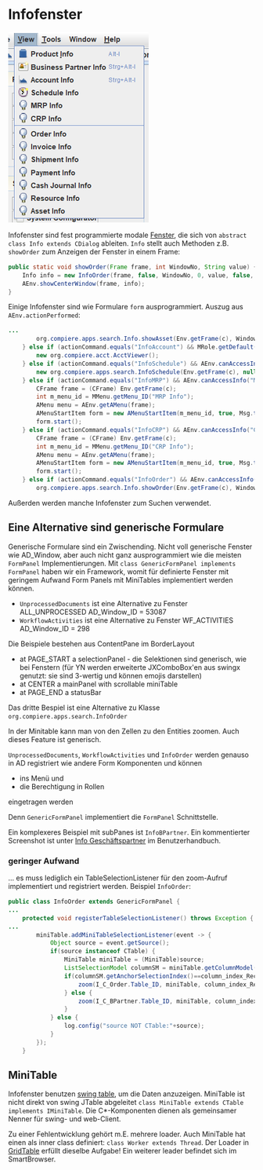 # Infofenster

![](../images/Infofenster.PNG)

Infofenster sind fest programmierte modale [Fenster](../usr/2.0-window.md#infofenster), die sich von ``abstract class Info extends CDialog`` ableiten. ``Info`` stellt auch Methoden z.B. ``showOrder`` zum Anzeigen der Fenster in einem Frame:

```java
public static void showOrder(Frame frame, int WindowNo, String value) {
	Info info = new InfoOrder(frame, false, WindowNo, 0, value, false, false, "");
	AEnv.showCenterWindow(frame, info);
}
```

Einige Infofenster sind wie Formulare ``form`` ausprogrammiert. Auszug aus ``AEnv.actionPerformed``:

```java
...
		org.compiere.apps.search.Info.showAsset(Env.getFrame(c), WindowNo);
	} else if (actionCommand.equals("InfoAccount") && MRole.getDefault().isShowAcct() && AEnv.canAccessInfo("ACCOUNT")) {
		new org.compiere.acct.AcctViewer();
	} else if (actionCommand.equals("InfoSchedule") && AEnv.canAccessInfo("SCHEDULE")) {
		new org.compiere.apps.search.InfoSchedule(Env.getFrame(c), null, false);
	} else if (actionCommand.equals("InfoMRP") && AEnv.canAccessInfo("MRP")) {
		CFrame frame = (CFrame) Env.getFrame(c);
		int m_menu_id = MMenu.getMenu_ID("MRP Info");
		AMenu menu = AEnv.getAMenu(frame);
		AMenuStartItem form = new AMenuStartItem(m_menu_id, true, Msg.translate(Env.getCtx(), "MRP Info"), menu);
		form.start();
	} else if (actionCommand.equals("InfoCRP") && AEnv.canAccessInfo("CRP")) {
		CFrame frame = (CFrame) Env.getFrame(c);
		int m_menu_id = MMenu.getMenu_ID("CRP Info");
		AMenu menu = AEnv.getAMenu(frame);
		AMenuStartItem form = new AMenuStartItem(m_menu_id, true, Msg.translate(Env.getCtx(), "CRP Info"), menu);
		form.start();
	} else if (actionCommand.equals("InfoOrder") && AEnv.canAccessInfo("ORDER")) {
		org.compiere.apps.search.Info.showOrder(Env.getFrame(c), WindowNo, "");
```

Außerden werden manche Infofenster zum Suchen verwendet.

## Eine Alternative sind generische Formulare

Generische Formulare sind ein Zwischending. Nicht voll generische Fenster wie AD_Window, aber auch nicht ganz ausprogrammiert wie die meisten `FormPanel` Implementierungen.
Mit `class GenericFormPanel implements FormPanel` haben wir ein Framework, womit für definierte Fenster mit geringem Aufwand Form Panels mit MiniTables implementiert werden können.

- `UnprocessedDocuments` ist eine Alternative zu Fenster ALL_UNPROCESSED AD_Window_ID = 53087
- `WorkflowActivities` ist eine Alternative zu Fenster WF_ACTIVITIES AD_Window_ID = 298

Die Beispiele bestehen aus ContentPane im BorderLayout 

- at PAGE_START a selectionPanel - die Selektionen sind generisch, wie bei Fenstern (für YN werden erweiterte JXComboBox'en aus swingx genutzt: sie sind 3-wertig und können emojis darstellen)
- at CENTER a mainPanel with scrollable miniTable
- at PAGE_END a statusBar

Das dritte Bespiel ist eine Alternative zu Klasse `org.compiere.apps.search.InfoOrder`

In der Minitable kann man von den Zellen zu den Entities zoomen. Auch dieses Feature ist generisch.

`UnprocessedDocuments`, `WorkflowActivities` und `InfoOrder` werden genauso in AD registriert wie andere Form Komponenten und können

- ins Menü und
- die Berechtigung in Rollen

eingetragen werden

Denn `GenericFormPanel` implementiert die `FormPanel` Schnittstelle.

Ein komplexeres Beispiel mit subPanes ist `InfoBPartner`. Ein kommentierter Screenshot ist unter [Info Geschäftspartner](../usr/2.0-window.md#info-geschaeftspartner) im Benutzerhandbuch.

### geringer Aufwand

... es muss lediglich ein TableSelectionListener für den zoom-Aufruf implementiert und registriert werden. Beispiel `InfoOrder`:

```java
public class InfoOrder extends GenericFormPanel {
...
    protected void registerTableSelectionListener() throws Exception {
...
        miniTable.addMiniTableSelectionListener(event -> {
            Object source = event.getSource();
            if(source instanceof CTable) {
                MiniTable miniTable = (MiniTable)source;
                ListSelectionModel columnSM = miniTable.getColumnModel().getSelectionModel();
                if(columnSM.getAnchorSelectionIndex()==column_index_Record_ID) {
                    zoom(I_C_Order.Table_ID, miniTable, column_index_Record_ID);
                } else {
                    zoom(I_C_BPartner.Table_ID, miniTable, column_index_C_BPartner_ID);
                }
            } else {
                log.config("source NOT CTable:"+source);
            }
        });
    }
```

## MiniTable

Infofenster benutzen [swing table](https://docs.oracle.com/javase/tutorial/uiswing/components/table.html), um die Daten anzuzeigen. MiniTable ist nicht direkt von swing JTable abgeleitet ``class MiniTable extends CTable implements IMiniTable``. Die C*-Komponenten dienen als gemeinsamer Nenner für swing- und web-Client.

Zu einer Fehlentwicklung gehört m.E. mehrere loader. Auch MiniTable hat einen als inner class definiert: ``class Worker extends Thread``. Der Loader in [GridTable](grid-model.md) erfüllt dieselbe Aufgabe! Ein weiterer leader befindet sich im SmartBrowser.
 